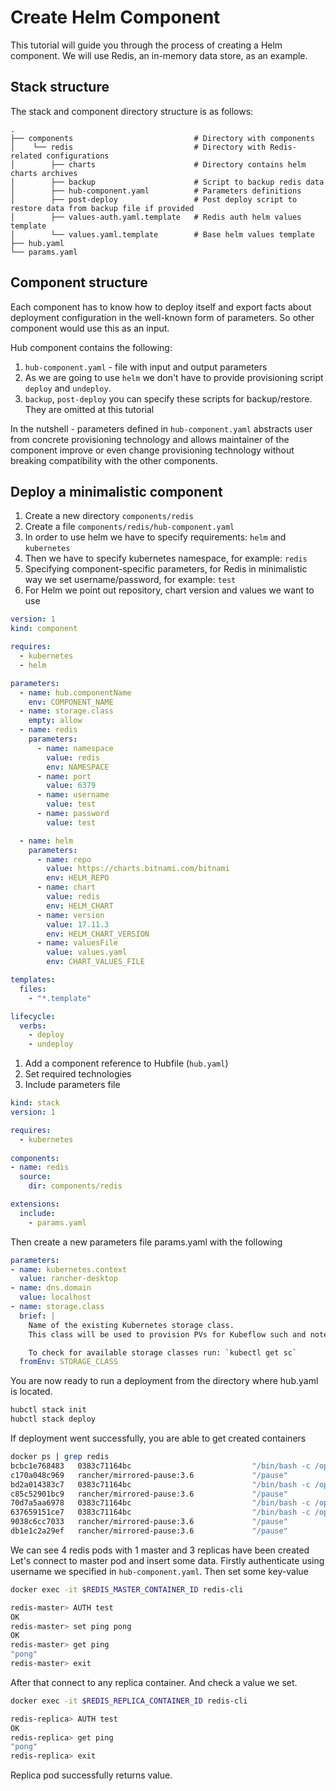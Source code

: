 # Create Helm Component

This tutorial will guide you through the process of creating a Helm component. We will use Redis, an in-memory data store, as an example.

## Stack structure

The stack and component directory structure is as follows:

```text
.
├── components                           # Directory with components
│    └── redis                           # Directory with Redis-related configurations
│        ├── charts                      # Directory contains helm charts archives
│        ├── backup                      # Script to backup redis data
│        ├── hub-component.yaml          # Parameters definitions
│        ├── post-deploy                 # Post deploy script to restore data from backup file if provided
│        ├── values-auth.yaml.template   # Redis auth helm values template
│        └── values.yaml.template        # Base helm values template
├── hub.yaml
└── params.yaml        
```

## Component structure

Each component has to know how to deploy itself and export facts about deployment configuration in the well-known form of parameters. So other component would use this as an input.

Hub component contains the following:

1. `hub-component.yaml` - file with input and output parameters
2. As we are going to use `helm` we don't have to provide provisioning script `deploy` and `undeploy`.
3. `backup`, `post-deploy` you can specify these scripts for backup/restore. They are omitted at this tutorial


In the nutshell - parameters defined in `hub-component.yaml` abstracts user from concrete provisioning technology and allows maintainer of the component improve or even change provisioning technology without breaking compatibility with the other components.

## Deploy a minimalistic component

1. Create a new directory `components/redis`
2. Create a file `components/redis/hub-component.yaml` 
3. In order to use helm we have to specify requirements: `helm` and `kubernetes`
4. Then we have to specify kubernetes namespace, for example: `redis`
5. Specifying component-specific parameters, for Redis in minimalistic way we set username/password, for example: `test`
6. For Helm we point out repository, chart version and values we want to use

```yaml
version: 1
kind: component

requires:
  - kubernetes
  - helm

parameters:
  - name: hub.componentName
    env: COMPONENT_NAME
  - name: storage.class
    empty: allow
  - name: redis
    parameters:
      - name: namespace
        value: redis
        env: NAMESPACE
      - name: port
        value: 6379
      - name: username
        value: test
      - name: password
        value: test

  - name: helm
    parameters:
      - name: repo
        value: https://charts.bitnami.com/bitnami
        env: HELM_REPO
      - name: chart
        value: redis
        env: HELM_CHART
      - name: version
        value: 17.11.3
        env: HELM_CHART_VERSION
      - name: valuesFile
        value: values.yaml
        env: CHART_VALUES_FILE

templates:
  files:
    - "*.template"

lifecycle:
  verbs:
    - deploy
    - undeploy
```

1. Add a component reference to Hubfile (`hub.yaml`)
2. Set required technologies
3. Include parameters file

```yaml
kind: stack
version: 1

requires:
  - kubernetes
  
components:
- name: redis
  source:
    dir: components/redis

extensions:
  include:
    - params.yaml
```

Then create a new parameters file params.yaml with the following

```yaml
parameters:
- name: kubernetes.context
  value: rancher-desktop
- name: dns.domain
  value: localhost
- name: storage.class
  brief: |
    Name of the existing Kubernetes storage class.
    This class will be used to provision PVs for Kubeflow such and notebooks and databases

    To check for available storage classes run: `kubectl get sc`
  fromEnv: STORAGE_CLASS
```

You are now ready to run a deployment from the directory where hub.yaml is located.

```bash
hubctl stack init 
hubctl stack deploy
```

If deployment went successfully, you are able to get created containers 

```bash
docker ps | grep redis
bcbc1e768483   0383c71164bc                           "/bin/bash -c /opt/b…"   19 minutes ago      Up 19 minutes                k8s_redis_redis-replicas-2_redis_ab402c47-2986-4f00-9167-c970481ec50a_0
c170a048c969   rancher/mirrored-pause:3.6             "/pause"                 19 minutes ago      Up 19 minutes                k8s_POD_redis-replicas-2_redis_ab402c47-2986-4f00-9167-c970481ec50a_0
bd2a014383c7   0383c71164bc                           "/bin/bash -c /opt/b…"   19 minutes ago      Up 19 minutes                k8s_redis_redis-replicas-1_redis_2c7fa2ac-0f22-4771-90b4-31a57db039c7_0
c85c52901bc9   rancher/mirrored-pause:3.6             "/pause"                 19 minutes ago      Up 19 minutes                k8s_POD_redis-replicas-1_redis_2c7fa2ac-0f22-4771-90b4-31a57db039c7_0
70d7a5aa6978   0383c71164bc                           "/bin/bash -c /opt/b…"   20 minutes ago      Up 20 minutes                k8s_redis_redis-master-0_redis_13989399-ee2f-4a07-9376-e866bd8c62f1_0
637659151ce7   0383c71164bc                           "/bin/bash -c /opt/b…"   20 minutes ago      Up 20 minutes                k8s_redis_redis-replicas-0_redis_f7da61b8-c7ca-4530-b5b6-270a1f22c5e5_0
9038c6cc7033   rancher/mirrored-pause:3.6             "/pause"                 20 minutes ago      Up 20 minutes                k8s_POD_redis-master-0_redis_13989399-ee2f-4a07-9376-e866bd8c62f1_0
db1e1c2a29ef   rancher/mirrored-pause:3.6             "/pause"                 20 minutes ago      Up 20 minutes                k8s_POD_redis-replicas-0_redis_f7da61b8-c7ca-4530-b5b6-270a1f22c5e5_0

```

We can see 4 redis pods with 1 master and 3 replicas have been created
Let's connect to master pod and insert some data. Firstly authenticate using username we specified in `hub-component.yaml`. Then set some key-value

```bash
docker exec -it $REDIS_MASTER_CONTAINER_ID redis-cli

redis-master> AUTH test
OK
redis-master> set ping pong
OK
redis-master> get ping
"pong"
redis-master> exit
```

After that connect to any replica container. And check a value we set.

```bash
docker exec -it $REDIS_REPLICA_CONTAINER_ID redis-cli

redis-replica> AUTH test
OK
redis-replica> get ping
"pong"
redis-replica> exit
```

Replica pod successfully returns value.

